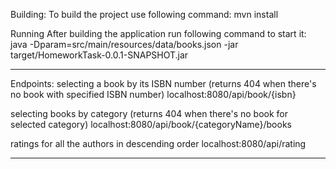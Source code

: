 Building:
To build the project use following command:
mvn install

Running After building the application run following command to start it:
java -Dparam=src/main/resources/data/books.json -jar target/HomeworkTask-0.0.1-SNAPSHOT.jar

******
Endpoints:
selecting a book by its ISBN number (returns 404 when there's no book with specified ISBN number) localhost:8080/api/book/{isbn}


selecting books by category (returns 404 when there's no book for selected category) localhost:8080/api/book/{categoryName}/books


ratings for all the authors in descending order localhost:8080/api/rating
******

